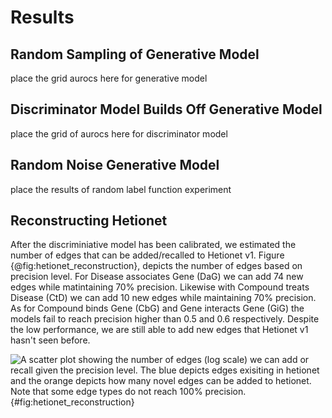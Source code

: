# Results

## Random Sampling of Generative Model
place the grid aurocs here for generative model

## Discriminator Model Builds Off Generative Model
place the grid of aurocs here for discriminator model

## Random Noise Generative Model
place the results of random label function experiment

## Reconstructing Hetionet
After the discriminiative model has been calibrated, we estimated the number of edges that can be added/recalled to Hetionet v1.
Figure {@fig:hetionet_reconstruction}, depicts the number of edges based on precision level.
For Disease associates Gene (DaG) we can add 74 new edges while matintaining 70% precision.
Likewise with Compound treats Disease (CtD) we can add 10 new edges while maintaining 70% precision.
As for Compound binds Gene (CbG) and Gene interacts Gene (GiG) the models fail to reach precision higher than 0.5 and 0.6 respectively.
Despite the low performance, we are still able to add new edges that Hetionet v1 hasn't seen before.

![
A scatter plot showing the number of edges (log scale) we can add or recall given the precision level. 
The blue depicts edges exisiting in hetionet and the orange depicts how many novel edges can be added to hetionet.
Note that some edge types do not reach 100% precision.
](images/figures/hetionet_reconstruction/edges_added.png){#fig:hetionet_reconstruction}



